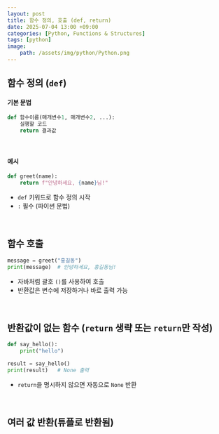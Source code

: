 ```yaml
---
layout: post
title: 함수 정의, 호출 (def, return)
date: 2025-07-04 13:00 +09:00
categories: [Python, Functions & Structures]
tags: [python]
image:
    path: /assets/img/python/Python.png
---
```


## 함수 정의 (`def`)

#### 기본 문법

```python
def 함수이름(매개변수1, 매개변수2, ...):
    실행할 코드
    return 결과값
```

<br>

#### 예시

```python
def greet(name):
    return f"안녕하세요, {name}님!"
```

- `def` 키워드로 함수 정의 시작
- `:` 필수 (파이썬 문법)
  
<br>

## 함수 호출

```python
message = greet("홍길동")
print(message)  # 안녕하세요, 홍길동님!
```

- 자바처럼 괄호 `()`를 사용하여 호출
- 반환값은 변수에 저장하거나 바로 출력 가능

<br>

## 반환값이 없는 함수 (`return` 생략 또는 `return`만 작성)

```python
def say_hello():
    print("hello")
```

```python
result = say_hello()
print(result)   # None 출력
```

- `return`을 명시하지 않으면 자동으로 `None` 반환

<br>

## 여러 값 반환(튜플로 반환됨)